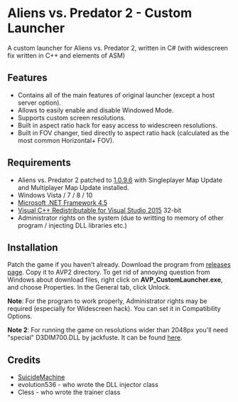 Aliens vs. Predator 2 - Custom Launcher
============
A custom launcher for Aliens vs. Predator 2, written in C# (with widescreen fix written in C++ and elements of ASM)

Features
--------
  * Contains all of the main features of original launcher (except a host server option).
  * Allows to easily enable and disable Windowed Mode.
  * Supports custom screen resolutions.
  * Built in aspect ratio hack for easy access to widescreen resolutions.
  * Built in FOV changer, tied directly to aspect ratio hack (calculated as the most common Horizontal+ FOV).
  
Requirements
-------
 * Aliens vs. Predator 2 patched to [1.0.9.6](http://pcgamingwiki.com/wiki/Aliens_versus_Predator_2#Patches) with Singleplayer Map Update and Multiplayer Map Update installed.
 * Windows Vista / 7 / 8 / 10
 * [Microsoft .NET Framework 4.5](https://www.microsoft.com/en-US/download/details.aspx?id=30653)
 * [Visual C++ Redistributable for Visual Studio 2015](https://www.microsoft.com/en-US/download/details.aspx?id=48145) 32-bit
 * Administrator rights on the system (due to writting to memory of other program / injecting DLL libraries etc.)
  
Installation
-------
Patch the game if you haven't already. Download the program from [releases page](https://github.com/SuiMachine/AVP2-Custom-Launcher/releases). Copy it to AVP2 directory. To get rid of annoying question from Windows about download files, right click on **AVP_CustomLauncher.exe**, and choose Properties. In the General tab, click Unlock. 

**Note**: For the program to work properly, Administrator rights may be required (especially for Widescreen hack). You can set it in Compatibility Options.

**Note 2**: For running the game on resolutions wider than 2048px you'll need "special" D3DIM700.DLL by jackfuste. It can be found [here](http://www.wsgf.org/forums/viewtopic.php?p=155982#p155982).

Credits
-------
* [SuicideMachine](http://www.twitch.tv/suicidemachine/)
* evolution536 - who wrote the DLL injector class
* Cless - who wrote the trainer class